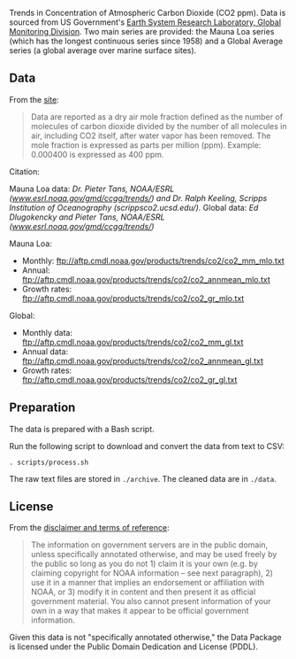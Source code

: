 Trends in Concentration of Atmospheric Carbon Dioxide (CO2 ppm). Data is sourced from US Government's [Earth System Research Laboratory, Global Monitoring Division][home]. Two main series are provided: the Mauna Loa series (which has the longest continuous series since 1958) and a Global Average series (a global average over marine surface sites).

[home]: http://www.esrl.noaa.gov/gmd/ccgg/trends/index.html

## Data

From the [site][home]:

> Data are reported as a dry air mole fraction defined as the number of molecules of carbon dioxide divided by the number of all molecules in air, including CO2 itself, after water vapor has been removed. The mole fraction is expressed as parts per million (ppm). Example: 0.000400 is expressed as 400 ppm.

Citation:

Mauna Loa data: *Dr. Pieter Tans, NOAA/ESRL (www.esrl.noaa.gov/gmd/ccgg/trends/) and Dr. Ralph Keeling, Scripps Institution of Oceanography (scrippsco2.ucsd.edu/).*
Global data: *Ed Dlugokencky and Pieter Tans, NOAA/ESRL (www.esrl.noaa.gov/gmd/ccgg/trends/)*


Mauna Loa:

* Monthly: ftp://aftp.cmdl.noaa.gov/products/trends/co2/co2_mm_mlo.txt
* Annual: ftp://aftp.cmdl.noaa.gov/products/trends/co2/co2_annmean_mlo.txt
* Growth rates: ftp://aftp.cmdl.noaa.gov/products/trends/co2/co2_gr_mlo.txt

Global:

* Monthly data: ftp://aftp.cmdl.noaa.gov/products/trends/co2/co2_mm_gl.txt
* Annual data: ftp://aftp.cmdl.noaa.gov/products/trends/co2/co2_annmean_gl.txt
* Growth rates: ftp://aftp.cmdl.noaa.gov/products/trends/co2/co2_gr_gl.txt

## Preparation

The data is prepared with a Bash script.

Run the following script to download and convert the data from text to CSV:

```shell
. scripts/process.sh
```

The raw text files are stored in `./archive`. The cleaned data are in `./data`.

## License

From the [disclaimer and terms of reference][disclaimer]:

> The information on government servers are in the public domain, unless specifically annotated otherwise, and may be used freely by the public so long as you do not 1) claim it is your own (e.g. by claiming copyright for NOAA information – see next paragraph), 2) use it in a manner that implies an endorsement or affiliation with NOAA, or 3) modify it in content and then present it as official government material. You also cannot present information of your own in a way that makes it appear to be official government information.

Given this data is not "specifically annotated otherwise," the Data Package is licensed under the Public Domain Dedication and License (PDDL).

[disclaimer]: http://www.esrl.noaa.gov/gmd/about/disclaimer.html
